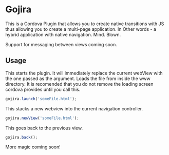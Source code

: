 Gojira
======

This is a Cordova Plugin that allows you to create native transitions with JS thus allowing you to create a multi-page application. In Other words - a hybrid application with native navigation. Mind. Blown.

Support for messaging between views coming soon.

Usage
-----

This starts the plugin. It will immediately replace the current webView with the one passed as the argument. Loads the file from inside the www directory. It is recomended that you do not remove the loading screen cordova provides until you call this.
```javascript
gojira.launch('someFile.html');
```

This stacks a new webview into the current navigation controller.
```javascript
gojira.newView('someFile.html');
```

This goes back to the previous view.
```javascript
gojira.back();
```

More magic coming soon!
